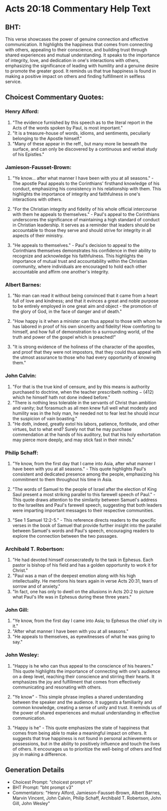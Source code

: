 # Acts 20:18 Commentary Help Text

## BHT:
This verse showcases the power of genuine connection and effective communication. It highlights the happiness that comes from connecting with others, appealing to their conscience, and building trust through shared experiences and mutual understanding. It speaks to the importance of integrity, love, and dedication in one's interactions with others, emphasizing the significance of leading with humility and a genuine desire to promote the greater good. It reminds us that true happiness is found in making a positive impact on others and finding fulfillment in selfless service.

## Choicest Commentary Quotes:
### Henry Alford:
1. "The evidence furnished by this speech as to the literal report in the Acts of the words spoken by Paul, is most important."
2. "It is a treasure-house of words, idioms, and sentiments, peculiarly belonging to the Apostle himself."
3. "Many of these appear in the reff., but many more lie beneath the surface, and can only be discovered by a continuous and verbal study of his Epistles."

### Jamieson-Fausset-Brown:
1. "Ye know... after what manner I have been with you at all seasons." - The apostle Paul appeals to the Corinthians' firsthand knowledge of his conduct, emphasizing his consistency in his relationship with them. This highlights the importance of integrity and faithfulness in one's interactions with others.

2. "For the Christian integrity and fidelity of his whole official intercourse with them he appeals to themselves." - Paul's appeal to the Corinthians underscores the significance of maintaining a high standard of conduct in Christian leadership. It serves as a reminder that leaders should be accountable to those they serve and should strive for integrity in all aspects of their ministry.

3. "He appeals to themselves." - Paul's decision to appeal to the Corinthians themselves demonstrates his confidence in their ability to recognize and acknowledge his faithfulness. This highlights the importance of mutual trust and accountability within the Christian community, where individuals are encouraged to hold each other accountable and affirm one another's integrity.

### Albert Barnes:
1. "No man can read it without being convinced that it came from a heart full of love and kindness; and that it evinces a great and noble purpose to be entirely employed in one great aim and object - the promotion of the glory of God, in the face of danger and of death."

2. "How happy is it when a minister can thus appeal to those with whom he has labored in proof of his own sincerity and fidelity! How comforting to himself, and how full of demonstration to a surrounding world, of the truth and power of the gospel which is preached!"

3. "It is strong evidence of the holiness of the character of the apostles, and proof that they were not impostors, that they could thus appeal with the utmost assurance to those who had every opportunity of knowing them."

### John Calvin:
1. "For that is the true kind of censure, and by this means is authority purchased to doctrine, when the teacher prescribeth nothing − (412) which he himself hath not done indeed before."
2. "There is nothing less tolerable in the servants of Christ than ambition and vanity; but forasmuch as all men knew full well what modesty and humility was in the holy man, he needed not to fear lest he should incur the suspicion of vain boasting."
3. "He doth, indeed, greatly extol his labors, patience, fortitude, and other virtues, but to what end? Surely not that he may purchase commendation at the hands of his auditory, but that his holy exhortation may pierce more deeply, and may stick fast in their minds."

### Philip Schaff:
1. "Ye know, from the first day that I came into Asia, after what manner I have been with you at all seasons." - This quote highlights Paul's consistent and dedicated presence among the people, emphasizing his commitment to them throughout his time in Asia.

2. "The words of Samuel to the people of Israel after the election of King Saul present a most striking parallel to this farewell speech of Paul." - This quote draws attention to the similarity between Samuel's address to the Israelites and Paul's farewell speech, suggesting that both leaders were imparting important messages to their respective communities.

3. "See 1 Samuel 12:2-5." - This reference directs readers to the specific verses in the book of Samuel that provide further insight into the parallel between Samuel's words and Paul's speech, encouraging readers to explore the connection between the two passages.

### Archibald T. Robertson:
1. "He had devoted himself consecratedly to the task in Ephesus. Each pastor is bishop of his field and has a golden opportunity to work it for Christ."
2. "Paul was a man of the deepest emotion along with his high intellectuality. He mentions his tears again in verse Acts 20:31, tears of sorrow and of anxiety."
3. "In fact, one has only to dwell on the allusions in Acts 20:2 to picture what Paul's life was in Ephesus during these three years."

### John Gill:
1. "Ye know, from the first day I came into Asia; to Ephesus the chief city in it." 
2. "After what manner I have been with you at all seasons." 
3. "He appeals to themselves, as eyewitnesses of what he was going to say."

### John Wesley:
1. "Happy is he who can thus appeal to the conscience of his hearers." This quote highlights the importance of connecting with one's audience on a deep level, reaching their conscience and stirring their hearts. It emphasizes the joy and fulfillment that comes from effectively communicating and resonating with others.

2. "Ye know" - This simple phrase implies a shared understanding between the speaker and the audience. It suggests a familiarity and common knowledge, creating a sense of unity and trust. It reminds us of the power of shared experiences and mutual understanding in effective communication.

3. "Happy is he" - This quote emphasizes the state of happiness that comes from being able to make a meaningful impact on others. It suggests that true happiness is not found in personal achievements or possessions, but in the ability to positively influence and touch the lives of others. It encourages us to prioritize the well-being of others and find joy in making a difference.


## Generation Details
- Choicest Prompt: "choicest prompt v1"
- BHT Prompt: "bht prompt v3"
- Commentators: "Henry Alford, Jamieson-Fausset-Brown, Albert Barnes, Marvin Vincent, John Calvin, Philip Schaff, Archibald T. Robertson, John Gill, John Wesley"
